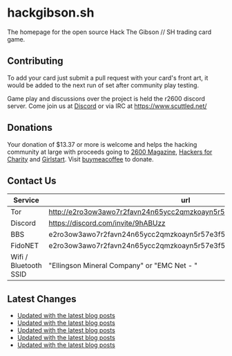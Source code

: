 # hackgibson.sh
The homepage for the open source Hack The Gibson // SH trading card game.


## Contributing

To add your card just submit a pull request with your card's front art, it would be added to the next run of set after community play testing.

Game play and discussions over the project is held the r2600 discord server. Come join us at [Discord](https://discord.com/invite/9hABUzz) or via IRC at https://www.scuttled.net/


## Donations

Your donation of $13.37 or more is welcome and helps the hacking community at large with proceeds going to [2600 Magazine](https://2600.com/), [Hackers for Charity](https://hackersforcharity.org) and [Girlstart](https://girlstart.org).  Visit [buymeacoffee](https://www.buymeacoffee.com/hackgibson.sh) to donate.


## Contact Us

Service | url
-|-
Tor | http://e2ro3ow3awo7r2favn24n65ycc2qmzkoayn5r57e3f56nvjwdcgg32ad.onion
Discord | https://discord.com/invite/9hABUzz
BBS | e2ro3ow3awo7r2favn24n65ycc2qmzkoayn5r57e3f56nvjwdcgg32ad.onion:23
FidoNET | e2ro3ow3awo7r2favn24n65ycc2qmzkoayn5r57e3f56nvjwdcgg32ad.onion:24554
Wifi / Bluetooth SSID | "Ellingson Mineral Company" or "EMC Net - <fidonet address>"

## Latest Changes
<!-- BLOG-POST-LIST:START -->
- [Updated with the latest blog posts](https://github.com/DFW2600/hackgibson.sh/commit/ca671ca73ef9bb7b123b83d394f5dac7ae676a30)
- [Updated with the latest blog posts](https://github.com/DFW2600/hackgibson.sh/commit/4b3dc159cc4ccd5c9b0403ac5d986ab9ff0393ca)
- [Updated with the latest blog posts](https://github.com/DFW2600/hackgibson.sh/commit/265dd9dfe6afb95bfbe4a4791bf09f439f32e80f)
- [Updated with the latest blog posts](https://github.com/DFW2600/hackgibson.sh/commit/71787f7f2ba8a507051962e99049f0e06b6c1b5a)
- [Updated with the latest blog posts](https://github.com/DFW2600/hackgibson.sh/commit/0d788cdc16de147a88ae1a064fcde9029374d640)
<!-- BLOG-POST-LIST:END -->

